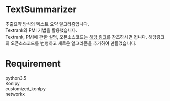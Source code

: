 # TextSummarizer
추출요약 방식의 텍스트 요약 알고리즘입니다.<br>Textrank와 PMI 기법을 활용했습니다.<br>Textrank, PMI에 관한 설명, 오픈소스코드는 [해당 링크](https://bab2min.tistory.com/552)를 참조하시면 됩니다. 해당링크의 오픈소스코드를 변형하고 새로운 알고리즘을 추가하여 만들었습니다.


# Requirement
python3.5<br>
Konlpy<br>
customized_konlpy<br>
networkx<br>
